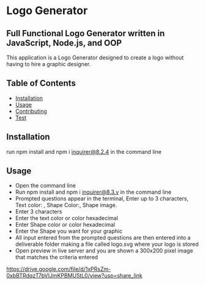 # Logo Generator
  

  ## Full Functional Logo Generator written in JavaScript, Node.js, and OOP
  This application is a Logo Generator designed to create a logo without having to hire a graphic designer.


  ## Table of Contents
  - [Installation](#installation)
  - [Usage](#usage)
  - [Contributing](#contributing)
  - [Test](#Test)
 

## Installation
run npm install and npm i inquirer@8.2.4 in the command line


## Usage 
* Open the command line
* Run npm install and npm i inquirer@8.3.v in the command line
* Prompted questions appear in the terminal, Enter up to 3 characters, Text color: , Shape Color:, Shape image.
* Enter 3 characters 
* Enter the text color or color hexadecimal
* Enter Shape color or color hexadecimal
* Enter the Shape you want for your graphic
* All input entered from the prompted questions are then entered into a deliverable folder making a file called logo.svg where your logo is stored
* Open preview in live server and you are shown a 300x200 pixel image that matches the criteria entered

https://drive.google.com/file/d/1xPRsZm-0xbBTRdqzT7bVlJmKPBMU5tL0/view?usp=share_link
